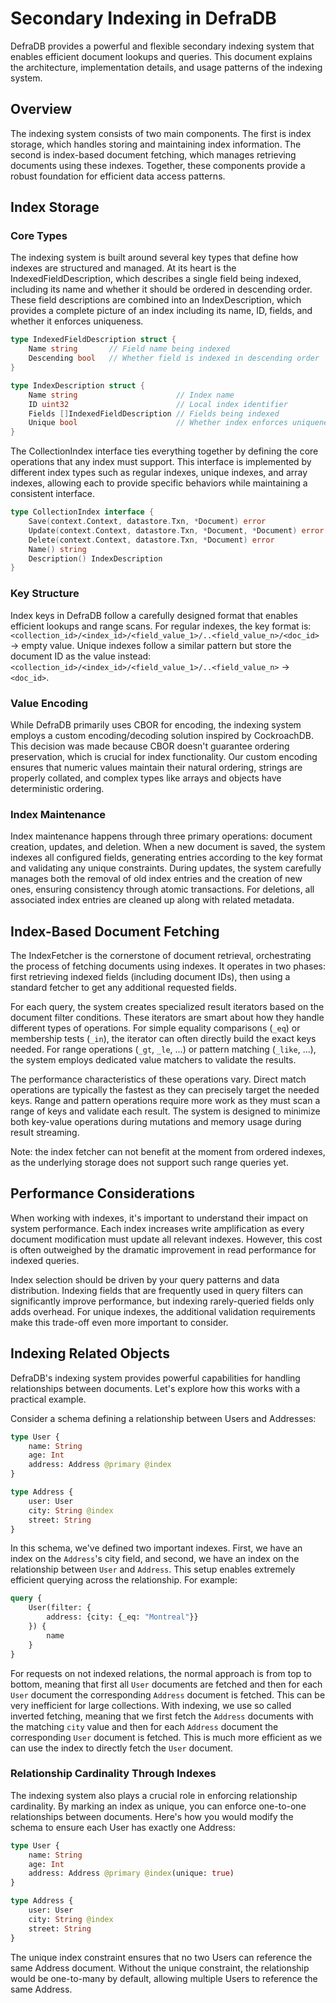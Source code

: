 # Secondary Indexing in DefraDB

DefraDB provides a powerful and flexible secondary indexing system that enables efficient document lookups and queries. This document explains the architecture, implementation details, and usage patterns of the indexing system.

## Overview

The indexing system consists of two main components. The first is index storage, which handles storing and maintaining index information. The second is index-based document fetching, which manages retrieving documents using these indexes. Together, these components provide a robust foundation for efficient data access patterns.

## Index Storage

### Core Types

The indexing system is built around several key types that define how indexes are structured and managed. At its heart is the IndexedFieldDescription, which describes a single field being indexed, including its name and whether it should be ordered in descending order. These field descriptions are combined into an IndexDescription, which provides a complete picture of an index including its name, ID, fields, and whether it enforces uniqueness.

```go
type IndexedFieldDescription struct {
    Name string       // Field name being indexed
    Descending bool   // Whether field is indexed in descending order
}

type IndexDescription struct {
    Name string                      // Index name
    ID uint32                        // Local index identifier
    Fields []IndexedFieldDescription // Fields being indexed
    Unique bool                      // Whether index enforces uniqueness
}
```

The CollectionIndex interface ties everything together by defining the core operations that any index must support. This interface is implemented by different index types such as regular indexes, unique indexes, and array indexes, allowing each to provide specific behaviors while maintaining a consistent interface.

```go
type CollectionIndex interface {
    Save(context.Context, datastore.Txn, *Document) error
    Update(context.Context, datastore.Txn, *Document, *Document) error
    Delete(context.Context, datastore.Txn, *Document) error
    Name() string
    Description() IndexDescription
}
```

### Key Structure

Index keys in DefraDB follow a carefully designed format that enables efficient lookups and range scans. For regular indexes, the key format is:
`<collection_id>/<index_id>/<field_value_1>/..<field_value_n>/<doc_id>` -> empty value. 
Unique indexes follow a similar pattern but store the document ID as the value instead: 
`<collection_id>/<index_id>/<field_value_1>/..<field_value_n>` -> `<doc_id>`.

### Value Encoding

While DefraDB primarily uses CBOR for encoding, the indexing system employs a custom encoding/decoding solution inspired by CockroachDB. This decision was made because CBOR doesn't guarantee ordering preservation, which is crucial for index functionality. Our custom encoding ensures that numeric values maintain their natural ordering, strings are properly collated, and complex types like arrays and objects have deterministic ordering.

### Index Maintenance

Index maintenance happens through three primary operations: document creation, updates, and deletion. When a new document is saved, the system indexes all configured fields, generating entries according to the key format and validating any unique constraints. During updates, the system carefully manages both the removal of old index entries and the creation of new ones, ensuring consistency through atomic transactions. For deletions, all associated index entries are cleaned up along with related metadata.

## Index-Based Document Fetching

The IndexFetcher is the cornerstone of document retrieval, orchestrating the process of fetching documents using indexes. It operates in two phases: first retrieving indexed fields (including document IDs), then using a standard fetcher to get any additional requested fields.

For each query, the system creates specialized result iterators based on the document filter conditions. These iterators are smart about how they handle different types of operations. For simple equality comparisons (`_eq`) or membership tests (`_in`), the iterator can often directly build the exact keys needed. For range operations (`_gt`, `_le`, ...) or pattern matching (`_like`, ...), the system employs dedicated value matchers to validate the results.

The performance characteristics of these operations vary. Direct match operations are typically the fastest as they can precisely target the needed keys. Range and pattern operations require more work as they must scan a range of keys and validate each result. The system is designed to minimize both key-value operations during mutations and memory usage during result streaming.

Note: the index fetcher can not benefit at the moment from ordered indexes, as the underlying storage does not support such range queries yet.

## Performance Considerations

When working with indexes, it's important to understand their impact on system performance. Each index increases write amplification as every document modification must update all relevant indexes. However, this cost is often outweighed by the dramatic improvement in read performance for indexed queries.

Index selection should be driven by your query patterns and data distribution. Indexing fields that are frequently used in query filters can significantly improve performance, but indexing rarely-queried fields only adds overhead. For unique indexes, the additional validation requirements make this trade-off even more important to consider.

## Indexing Related Objects

DefraDB's indexing system provides powerful capabilities for handling relationships between documents. Let's explore how this works with a practical example.

Consider a schema defining a relationship between Users and Addresses:

```graphql
type User {
    name: String 
    age: Int
    address: Address @primary @index
} 

type Address {
    user: User
    city: String @index
    street: String 
}
```

In this schema, we've defined two important indexes. First, we have an index on the `Address`'s city field, and second, we have an index on the relationship between `User` and `Address`. This setup enables extremely efficient querying across the relationship. For example:

```graphql
query {
    User(filter: {
        address: {city: {_eq: "Montreal"}}
    }) {
        name
    }
}
```

For requests on not indexed relations, the normal approach is from top to bottom, meaning that first all `User` documents are fetched and then for each `User` document the corresponding `Address` document is fetched. This can be very inefficient for large collections.
With indexing, we use so called inverted fetching, meaning that we first fetch the `Address` documents with the matching `city` value and then for each `Address` document the corresponding `User` document is fetched. This is much more efficient as we can use the index to directly fetch the `User` document.

### Relationship Cardinality Through Indexes

The indexing system also plays a crucial role in enforcing relationship cardinality. By marking an index as unique, you can enforce one-to-one relationships between documents. Here's how you would modify the schema to ensure each User has exactly one Address:

```graphql
type User {
    name: String 
    age: Int
    address: Address @primary @index(unique: true)
} 

type Address {
    user: User
    city: String @index
    street: String 
}
```

The unique index constraint ensures that no two Users can reference the same Address document. Without the unique constraint, the relationship would be one-to-many by default, allowing multiple Users to reference the same Address.
